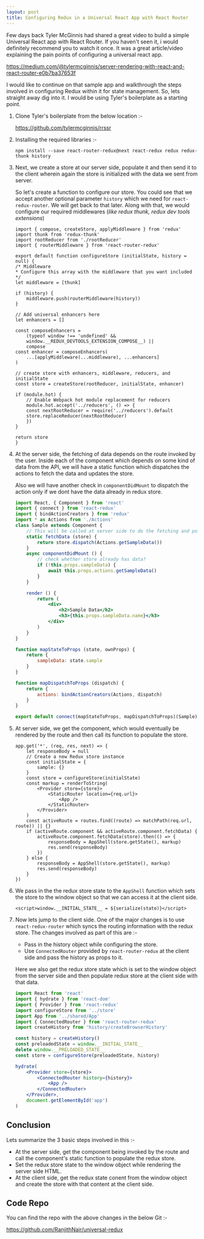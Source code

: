 ```yaml
---
layout: post
title: Configuring Redux in a Universal React App with React Router
---
```


Few days back Tyler McGinnis had shared a great video to build a simple Universal React app with React Router. If you haven't seen it, i would definitely recommend you to watch it once. It was a great article/video explaining the pain points of configuring a universal react app.

https://medium.com/@tylermcginnis/server-rendering-with-react-and-react-router-e0b7ba37653f

I would like to continue on that sample app and walkthrough the steps involved in configuring Redux within it for state management. So, lets straight away dig into it. I would be using Tyler's boilerplate as a starting point.


1. Clone Tyler's boilerplate from the below location :-

    https://github.com/tylermcginnis/rrssr
2. Installing the required libraries :-
    
    `npm install --save react-router-redux@next react-redux redux redux-thunk history`

3.  Next, we create a store at our server side, populate it and then send it to the client wherein again the store is initialized with the data we sent from server.

    So let's create a function to configure our store. You could see that we accept another optional parameter `history` which we need for `react-redux-router`. We will get back to that later. Along with that, we would configure our required middlewares (*like redux thunk, redux dev tools extensions*)

    ```ES6
    import { compose, createStore, applyMiddleware } from 'redux'
    import thunk from 'redux-thunk'
    import rootReducer from './rootReducer'
    import { routerMiddleware } from 'react-router-redux'

    export default function configureStore (initialState, history = null) {
    /* Middleware
    * Configure this array with the middleware that you want included
    */
    let middleware = [thunk]

    if (history) {
        middleware.push(routerMiddleware(history))
    }

    // Add universal enhancers here
    let enhancers = []

    const composeEnhancers =
        (typeof window !== 'undefined' &&
        window.__REDUX_DEVTOOLS_EXTENSION_COMPOSE__) ||
        compose
    const enhancer = composeEnhancers(
        ...[applyMiddleware(...middleware), ...enhancers]
    )

    // create store with enhancers, middleware, reducers, and initialState
    const store = createStore(rootReducer, initialState, enhancer)

    if (module.hot) {
        // Enable Webpack hot module replacement for reducers
        module.hot.accept('../reducers', () => {
        const nextRootReducer = require('../reducers').default
        store.replaceReducer(nextRootReducer)
        })
    }

    return store
    }
    ```

4. At the server side, the fetching of data depends on the route invoked by the user. Inside each of the component which depends on some kind of data from the API, we will have a static function which dispatches the actions to fetch the data and updates the store.

    Also we will have another check in `componentDidMount` to dispatch the action only if we dont have the data already in redux store. 

    ```jsx
    import React, { Component } from 'react'
    import { connect } from 'react-redux'
    import { bindActionCreators } from 'redux'
    import * as Actions from './Actions'
    class Sample extends Component {
        // This will be called at server side to do the fetching and populating redux store
        static fetchData (store) {
            return store.dispatch(Actions.getSampleData())
        }
        async componentDidMount () {
            // check whether store already has data?
            if (!this.props.sampleData) {
                await this.props.actions.getSampleData()
            }
        }

        render () {
            return (
                <div>
                    <h2>Sample Data</h2>
                    <h3>{this.props.sampleData.name}</h3>
                </div>
            )
        }
    }

    function mapStateToProps (state, ownProps) {
        return {
            sampleData: state.sample
        }
    }

    function mapDispatchToProps (dispatch) {
        return {
            actions: bindActionCreators(Actions, dispatch)
        }
    }

    export default connect(mapStateToProps, mapDispatchToProps)(Sample)
    ```

5. At server side, we get the component, which would eventually be rendered by the route and then call its function to populate the store. 

    ```ES6
    app.get('*', (req, res, next) => {
        let responseBody = null
        // Create a new Redux store instance
        const initialState = {
            sample: {}
        }
        const store = configureStore(initialState)
        const markup = renderToString(
            <Provider store={store}>
                <StaticRouter location={req.url}>
                    <App />
                </StaticRouter>
            </Provider>
        )
        const activeRoute = routes.find((route) => matchPath(req.url, route)) || {}
        if (activeRoute.component && activeRoute.component.fetchData) {
            activeRoute.component.fetchData(store).then(() => {
                responseBody = AppShell(store.getState(), markup)
                res.send(responseBody)
            })
        } else {
            responseBody = AppShell(store.getState(), markup)
            res.send(responseBody)
        }
    })
    ```

6. We pass in the the redux store state to the `AppShell` function which sets the store to the window object so that we can access it at the client side. 

    `<script>window.__INITIAL_STATE__ = ${serialize(state)}</script>`

7. Now lets jump to the client side. One of the major changes is to use `react-redux-router` which syncs the routing information with the redux store. The changes involved as part of this are :-

    * Pass in the history object while configuring the store. 
    * Use `ConnectedRouter` provided by `react-router-redux` at the client side and pass the history as props to it. 

    Here we also get the redux store state which is set to the window object from the server side and then populate redux store at the client side with that data. 

    ```jsx
    import React from 'react'
    import { hydrate } from 'react-dom'
    import { Provider } from 'react-redux'
    import configureStore from '../store'
    import App from '../shared/App'
    import { ConnectedRouter } from 'react-router-redux'
    import createHistory from 'history/createBrowserHistory'

    const history = createHistory()
    const preloadedState = window.__INITIAL_STATE__
    delete window.__PRELOADED_STATE__
    const store = configureStore(preloadedState, history)

    hydrate(
        <Provider store={store}>
            <ConnectedRouter history={history}>
                <App />
            </ConnectedRouter>
        </Provider>,
        document.getElementById('app')
    )
    ```

## Conclusion

Lets summarize the 3 basic steps involved in this :-

* At the server side, get the component being invoked by the route and call the component's static function to populate the redux store. 
* Set the redux store state to the window object while rendering the server side HTML. 
* At the client side, get the redux state conent from the window object and create the store with that content at the client side. 


## Code Repo

You can find the repo with the above changes in the below Git :-

https://github.com/RanjithNair/universal-redux    
